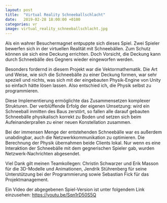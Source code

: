 ```yaml
---
layout: post
title:  "Virtual Reality Schneeballschlacht"
date:   2019-02-28 18:00:00 +0100
categories: vr
image: virtual_reality_schneeballschlacht.jpg
---
```


Als ein wahrer Besuchermagnet entpuppte sich dieses Spiel. Zwei Spieler bewerfen sich in der virtuellen Realität mit Schneebällen. Zum Schutz können sie sich eine Deckung errichten. Doch Vorsicht, die Deckung kann durch Schneebälle des Gegners wieder eingeworfen werden.

Besonders fordernd in diesem Projekt war die Vektormathematik. Die Art und Weise, wie sich die Schneebälle zu einer Deckung formen, war sehr speziell und nichts, was sich mit der eingebauten Physik-Engine von Unity so einfach hätte lösen lassen. Also entschied ich, die Physik selbst zu programmieren.

Diese Implementierung ermöglichte das Zusammensetzen komplexer Strukturen. Der verblüffende Erfolg der eigenen Umsetzung: wird ein Schneeball inmitten des Baus zerstört, so fallen alle darauf gebauten Schneebälle physikalisch korrekt zu Boden und setzen sich beim Aufeinanderprallen zu einer neuen Konstellation zusammen.

Bei der immensen Menge der entstehenden Schneebälle war es außerdem unabdingbar, auch die Netzwerkkommunikation zu optimieren. Die Berechnung der Physik übernahmen beide Clients lokal. Nur wenn es eine Interaktion der Schneebälle mit dem gegnerischen Spieler gab, wurden Netzwerk-Nachrichten abgesendet.

Viel Dank gilt meinen Teamkollegen: Christin Schwarzer und Erik Masson für die 3D-Modelle und Animationen, Jendrik Stührenberg für seine Unterstützung bei der Programmierung sowie Sebastian Fick für das Projektmanagement.

Ein Video der abgegebenen Spiel-Version ist unter folgendem Link einzusehen:
https://youtu.be/Sqn1rD50S5Q
